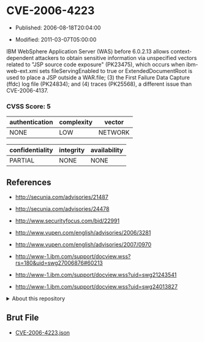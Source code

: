 # CVE-2006-4223

- Published: 2006-08-18T20:04:00

- Modified: 2011-03-07T05:00:00

IBM WebSphere Application Server (WAS) before 6.0.2.13 allows context-dependent attackers to obtain sensitive information via unspecified vectors related to "JSP source code exposure" (PK23475), which occurs when ibm-web-ext.xmi sets fileServingEnabled to true or ExtendedDocumentRoot is used to place a JSP outside a WAR.file; (3) the First Failure Data Capture (ffdc) log file (PK24834); and (4) traces (PK25568), a different issue than CVE-2006-4137.

### CVSS Score: **5**

| authentication | complexity | vector |
| --- | --- | --- |
| NONE | LOW | NETWORK |

| confidentiality | integrity | availability |
| --- | --- | --- |
| PARTIAL | NONE | NONE |

## References

* http://secunia.com/advisories/21487

* http://secunia.com/advisories/24478

* http://www.securityfocus.com/bid/22991

* http://www.vupen.com/english/advisories/2006/3281

* http://www.vupen.com/english/advisories/2007/0970

* http://www-1.ibm.com/support/docview.wss?rs=180&uid=swg27006876#60213

* http://www-1.ibm.com/support/docview.wss?uid=swg21243541

* http://www-1.ibm.com/support/docview.wss?uid=swg24013827

<details>
<summary>About this repository</summary> 

  This repository is part of the project [Live Hack CVE](https://github.com/Live-Hack-CVE). Main website can be found [www.live-hack.org](https://www.live-hack.org) 
  
  Made by [Sn0wAlice](https://github.com/Sn0wAlice) for the people that care about security and need to have a feed of the latest CVEs. Hope you enjoy it, don't forget to star the repo and follow me on [Twitter](https://twitter.com/Sn0wAlice) and [Github](https://github.com/Sn0wAlice). And that is my [personnal website](https://www.alice-snow.me/)

  - [Home Page](https://github.com/Live-Hack-CVE)
  - [Framework](https://github.com/Live-Hack-CVE/cve-framework)
  - [CVE database](https://github.com/Live-Hack-CVE/full_database)
  - [Changelog](https://github.com/Live-Hack-CVE/Changelog)
</details>

## Brut File

* [CVE-2006-4223.json](https://raw.githubusercontent.com/Live-Hack-CVE/full_database/main/cves/2006/CVE-2006-4223.json)


